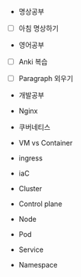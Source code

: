 
  

- 명상공부

- [ ] 아침 명상하기

  

- 영어공부

- [ ] Anki 복습

- [ ] Paragraph 외우기

  

- 개발공부

- Nginx

- 쿠버네티스

- VM vs Container

- ingress

- iaC

- Cluster

- Control plane

- Node

- Pod

- Service

- Namespace